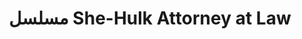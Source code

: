 ---
title: مسلسل She-Hulk  Attorney at Law
description: في إطار من الخيال العلمي والكوميديا، يتناول العمل قصة المحامية جينيفر والترز، والتي تتغير الأمور في حياتها تمامًا حينما تكتسب قدرات خارقة تحولها إلى نسخة نسائية من هولك، وتتلقى العون من ابن عمها بروس بانر.
img: 16.jpg
quality: 1080p WEB-DL
youtube: https://www.youtube.com/watch?v=u7JsKhI2An0
year: 2022
time: 45
Producers: الولايات المتحدة الأمريكية
imdb: 
  rating: 5.2
  Votes: 56,772
  link: https://www.imdb.com/title/tt10857160/
tags: [أكشن, كوميدي, مغامرات ]
categories: مسلسلات أجنبى
sections: Series
---